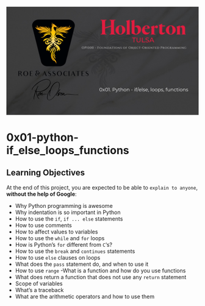 ![0x01. Python - if/else, loops, functions](https://github.com/ronroeandassociates/assets/blob/master/images/0x01_python_ifelse_loops_functions_banner.png)

# 0x01-python-if_else_loops_functions

## Learning Objectives

At the end of this project, you are expected to be able to `explain to anyone`, **without the help of Google**:

- Why Python programming is awesome
- Why indentation is so important in Python
- How to use the `if`, `if ... else` statements
- How to use comments
- How to affect values to variables
- How to use the `while` and `for` loops
- How is Python’s `for` different from `C`‘s?
- How to use the `break` and `continues` statements
- How to use `else` clauses on loops
- What does the `pass` statement do, and when to use it
- How to use `range`
  -What is a function and how do you use functions
- What does return a function that does not use any `return` statement
- Scope of variables
- What’s a traceback
- What are the arithmetic operators and how to use them
